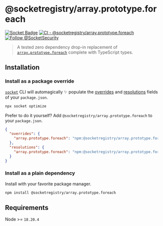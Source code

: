 # @socketregistry/array.prototype.foreach

[![Socket Badge](https://socket.dev/api/badge/npm/package/@socketregistry/array.prototype.foreach)](https://socket.dev/npm/package/@socketregistry/array.prototype.foreach)
[![CI - @socketregistry/array.prototype.foreach](https://github.com/SocketDev/socket-registry-js/actions/workflows/test.yml/badge.svg)](https://github.com/SocketDev/socket-registry-js/actions/workflows/test.yml)
[![Follow @SocketSecurity](https://img.shields.io/twitter/follow/SocketSecurity?style=social)](https://twitter.com/SocketSecurity)

> A tested zero dependency drop-in replacement of
> [`array.prototype.foreach`](https://socket.dev/npm/package/array.prototype.foreach)
> complete with TypeScript types.

## Installation

### Install as a package override

[`socket`](https://socket.dev/npm/package/socket) CLI will automagically
:sparkles: populate the
[overrides](https://docs.npmjs.com/cli/v9/configuring-npm/package-json#overrides)
and [resolutions](https://yarnpkg.com/configuration/manifest#resolutions) fields
of your `package.json`.

```sh
npx socket optimize
```

Prefer to do it yourself? Add `@socketregistry/array.prototype.foreach` to your
`package.json`.

```json
{
  "overrides": {
    "array.prototype.foreach": "npm:@socketregistry/array.prototype.foreach@^1"
  },
  "resolutions": {
    "array.prototype.foreach": "npm:@socketregistry/array.prototype.foreach@^1"
  }
}
```

### Install as a plain dependency

Install with your favorite package manager.

```sh
npm install @socketregistry/array.prototype.foreach
```

## Requirements

Node >= `18.20.4`
